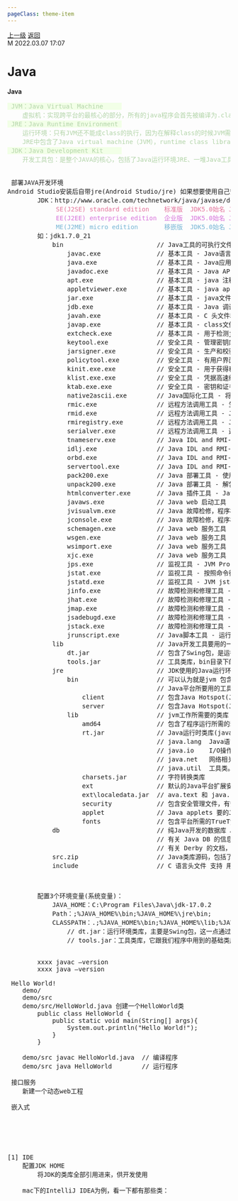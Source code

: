 ```yaml
---
pageClass: theme-item
---
```

<div class="extend-header">
    <div class="info">
        <div class="record">
            <a class="back" href="./">上一级</a>
            <a class="back" href="./">返回</a>
        </div>        
        <div class="mini">
            <span>M 2022.03.07 17:07</span>
        </div>
    </div>
    <div class="content"></div>
</div>
<div class="content-header">
<h1>Java</h1><strong>Java</strong>
</div>
<div class="static-content">


<pre class="code-block">
<span class="title1 reverse1" style="margin-top:15px;color:#b2d4a8;background-color:#f2ffe7"><i></i> JVM：Java Virtual Machine     </span>
    <span style="color:#b2d4a8">虚拟机：实现跨平台的最核心的部分，所有的java程序会首先被编译为.class的类文件，这种类文件可以在虚拟机上执行</span>
<span class="title1 reverse1" style="margin-top:15px;color:#b2d4a8;background-color:#f2ffe7"><i></i> JRE：Java Runtime Environment </span>
    <span style="color:#b2d4a8">运行环境：只有JVM还不能成class的执行，因为在解释class的时候JVM需要调用解释所需要的类库lib，而jre包含lib类库
    JRE中包含了Java virtual machine（JVM），runtime class libraries和Java application launcher，这些是运行Java程序的必要组件</span>
<span class="title1 reverse1" style="margin-top:15px;color:#b2d4a8;background-color:#f2ffe7"><i></i> JDK：Java Development Kit     </span>
    <span style="color:#b2d4a8">开发工具包：是整个JAVA的核心，包括了Java运行环境JRE、一堆Java工具（javac/java/jdb等）和Java基础的类库（即Java API 包括rt.jar）</span> 


<span class="h4 bg3 cf"> 部署JAVA开发环境 </span>
Android Studio安装后自带jre(Android Studio/jre) 如果想要使用自己安装的jre
        JDK：http://www.oracle.com/technetwork/java/javase/downloads/index.html  Downloads/Java Platform (JDK) 10
            <span class="title6" style="margin-top:0px;color:#e3739b;"><i></i> SE(J2SE) standard edition    标准版  JDK5.0始名 Java SE     <span class="comment">// 是我们通常用的一个版本</span></span>
            <span class="title6" style="margin-top:0px;color:#d672da;"><i></i> EE(J2EE) enterprise edition  企业版  JDK5.0始名 Java EE     <span class="comment">// 使用这种JDK开发J2EE应用程序</span></span>
            <span class="title6" style="margin-top:0px;color:#74b4d4;"><i></i> ME(J2ME) micro edition       移嵌版  JDK5.0始名 Java ME     <span class="comment">// 主要用于移动设备、嵌入式设备上的java应用程序</span></span>
<div class="block-detail">        <span class="detail-desc">如：jdk1.7.0_21</span><span class="comment"></span><div class="detail-content">            <span>bin                         <span class="comment">// Java工具的可执行文件，包括: java、Java编译器javac、反编译.class文件javap、密钥管理工具keytool、Java文档工具javadoc等</span>
                javac.exe               <span class="comment">// 基本工具 - Java语言编译器， 将Java源代码转换成字节码</span>
                java.exe                <span class="comment">// 基本工具 - Java应用程序启动器，直接从类文件执行Java应用程序字节代码</span>
                javadoc.exe             <span class="comment">// 基本工具 - Java API 文档生成器,从源码注释中提取文档</span>
                apt.exe                 <span class="comment">// 基本工具 - java 注释处理器</span>
                appletviewer.exe        <span class="comment">// 基本工具 - java applet 小程序浏览器，一种执行HTML文件上的Java小程序的Java浏览器。</span>
                jar.exe                 <span class="comment">// 基本工具 - java文件压缩打包工具</span>
                jdb.exe                 <span class="comment">// 基本工具 - Java 调试器，debugger，查错工具</span>
                javah.exe               <span class="comment">// 基本工具 - C 头文件和stub生成器，用于写本地化方法，例如生产JNI样式的头文件。产生可以调用Java过程的C过程，或建立能被Java程序调用的C过程的头文件</span>
                javap.exe               <span class="comment">// 基本工具 - class文件反编译工具，显示编译类文件中的可访问功能和数据，同时显示字节代码含义。</span>
                extcheck.exe            <span class="comment">// 基本工具 - 用于检测jar包中的问题</span>
                keytool.exe             <span class="comment">// 安全工具 - 管理密钥库和证书.</span>
                jarsigner.exe           <span class="comment">// 安全工具 - 生产和校验JAR签名</span>
                policytool.exe          <span class="comment">// 安全工具 - 有用户界面的规则管理工具</span>
                kinit.exe.exe           <span class="comment">// 安全工具 - 用于获得和缓存网络认证协议Kerberos 票证的授予票证</span>
                klist.exe.exe           <span class="comment">// 安全工具 - 凭据高速缓存和密钥表中的 Kerberos 显示条目</span>
                ktab.exe.exe            <span class="comment">// 安全工具 - 密钥和证书管理工具</span>
                native2ascii.exe        <span class="comment">// Java国际化工具 - 将文本转化为 Unicode Latin-1。详情参考http://java.sun.com/javase/6/docs/technotes/tools/windows/native2ascii.html</span>
                rmic.exe                <span class="comment">// 远程方法调用工具 - 生成远程对象的stubs and skeletons(存根和框架)</span>
                rmid.exe                <span class="comment">// 远程方法调用工具 - Java 远程方法调用(RMI:Remote Method Invocation) 活化系统守护进程</span>
                rmiregistry.exe         <span class="comment">// 远程方法调用工具 - Java 远程对象注册表</span>
                serialver.exe           <span class="comment">// 远程方法调用工具 - 返回类的 serialVersionUID.</span>
                tnameserv.exe           <span class="comment">// Java IDL and RMI-IIOP 工具 - Provides access to the naming service.</span>
                idlj.exe                <span class="comment">// Java IDL and RMI-IIOP 工具 - 生产映射到OMG IDL接口可以使Java应用程序使用CORBA的.java文件</span>
                orbd.exe                <span class="comment">// Java IDL and RMI-IIOP 工具 - 为客户可以在CORBA环境下透明的定位和调用服务器的稳定的对象提供支持</span>
                servertool.exe          <span class="comment">// Java IDL and RMI-IIOP 工具 - 为应用程序提供易于使用的接口用于注册，注销，启动，关闭服务器</span>
                pack200.exe             <span class="comment">// Java 部署工具 - 使用java gzip压缩工具将JAR文件转换为压缩的pack200文件，生产打包文件是高度压缩的JAR包，可以直接部署，减少下载时间</span>
                unpack200.exe           <span class="comment">// Java 部署工具 - 解包pack200文件为JARs</span>
                htmlconverter.exe       <span class="comment">// Java 插件工具 - Java Plug-in HTML转换器 htmlconverter -gui 可以启动图形界面</span>
                javaws.exe              <span class="comment">// Java web 启动工具 - Java web 启动命令行工具</span>
                jvisualvm.exe           <span class="comment">// Java 故障检修，程序概要分析，监视和管理工具 - 一个图形化的Java虚拟机，不说了 大家研究一下就发现太酷了.这是想了解JVM的人的神器http://java.sun.com/javase/6/docs/technotes/guides/visualvm/index.html</span>
                jconsole.exe            <span class="comment">// Java 故障检修，程序概要分析，监视和管理工具 -java监视台和管理控制台，图形界面的功能太强大了，运行一下就知道 ，不想多说，看了就知道</span>
                schemagen.exe           <span class="comment">// Java web 服务工具 - Java构架的XML Schema生成器</span>
                wsgen.exe               <span class="comment">// Java web 服务工具 - 生成 JAX-WS</span>
                wsimport.exe            <span class="comment">// Java web 服务工具 - 生成 JAX-WS</span>
                xjc.exe                 <span class="comment">// Java web 服务工具 - 绑定编译器</span>
                jps.exe                 <span class="comment">// 监视工具 - JVM Process Status 进程状态工具。列出目标系统的HotSpot JJVM , 监视Java虚拟机的性能，不支持Windows 98 和Windows ME 平台</span>
                jstat.exe               <span class="comment">// 监视工具 - 按照命令行的具体要求记录和收集一个JVM的性能数据</span>
                jstatd.exe              <span class="comment">// 监视工具 - JVM jstat 的守护进程</span>
                jinfo.exe               <span class="comment">// 故障检测和修理工具 - 配置或打印某个Java进程VM flag</span>
                jhat.exe                <span class="comment">// 故障检测和修理工具 - 堆储存查看器</span>
                jmap.exe                <span class="comment">// 故障检测和修理工具 - Java内存图</span>
                jsadebugd.exe           <span class="comment">// 故障检测和修理工具 - Java 的 Serviceability Agent Debug的守护进程</span>
                jstack.exe              <span class="comment">// 故障检测和修理工具 - Java堆栈跟踪</span>
                jrunscript.exe          <span class="comment">// Java脚本工具 - 运行脚本</span>
            lib                         <span class="comment">// Java开发工具要用的一些库文件，有包含了支持JDK工具的非核心类库tool.jar，dt.jar 归档的 BeanInfo 文件,用于告诉IDE这样显示java组件怎样让开发者在自己的应用程序中用户化它们</span>
                dt.jar                  <span class="comment">// 包含了Swing包，是运行环境的类库。目前的发展趋势是Java越来越少的用作GUI开发，所以这个类库基本不会用到了</span>
                tools.jar               <span class="comment">// 工具类库，bin目录下的可执行程序，好多都会用到这个类库。比如javac[.exe]，javadoc[.exe]等</span>
            jre                         <span class="comment">// JDK使用的Java运行环境（JRE）的根目录，这个运行环境实现了Java平台</span>
                bin                     <span class="comment">// 可以认为就是jvm 包含了java运行所需要的可执行文件，比如java[.exe]</span>
                                        <span class="comment">// Java平台所要用的工具和库的可执行文件这些可执行文件和 /jdk1.7.0_21/bin相同的。这个路径不需要设置 PATH 环境变量  //Java 启动器工具充当了应用程序启动器(覆盖了1.1版本的JDK推出的旧版本JRE工具)</span>
                    client              <span class="comment">// 包含Java Hotspot(Java性能引擎) Client Virtual Machine 客户虚拟机要用的DLL文件</span>
                    server              <span class="comment">// 包含Java Hotspot(Java性能引擎) Server Virtual Machine 服务器虚拟机要用的DLL文件 ----JDK 比 JRE C:\Program Files\Java\jre7\bin多一个server端的java虚拟机。即这个folder “Server” 不存在于JRE下。</span>
                lib                     <span class="comment">// jvm工作所需要的类库 包含了运行时依赖的java类库和动态链接库（.so或.dll或.dylib）</span>
                    amd64               <span class="comment">// 包含了程序运行所需的动态链接库</span>
                    rt.jar              <span class="comment">// Java运行时类库(java核心APIRunTime类)包括java.lang，java.io，java.net，java.util等</span>
                                        <span class="comment">// java.lang  Java语言包，这个包下的文件不需要显式import。包括：Object类，数据类型相关的类（String，Long，Byte），Class类，线程相关类Thread，异常类Throwable，等。</span>
                                        <span class="comment">// java.io    I/O操作相关的类。包括：文件类File，FileReader，FileWriter，输入输出流InputStream/OutputStream，等。</span>
                                        <span class="comment">// java.net   网络相关类。包括：http连接类HttpURLConnection，socket类，等。</span>
                                        <span class="comment">// java.util  工具类。包括：数据结构相关的类ArrayList、Hashmap，日期类Date，随机数类Random，等</span>
                    charsets.jar        <span class="comment">// 字符转换类库</span>
                    ext                 <span class="comment">// 默认的Java平台扩展安装环境</span>
                    ext\localedata.jar  <span class="comment">// ava.text 和 java.util包要用到的地区数据</span>
                    security            <span class="comment">// 包含安全管理文件，有安全规则(java.policy)和安全属性文件(java.security)</span>
                    applet              <span class="comment">// Java applets 要的Jar包，可以放到lib/applet/目录,可以节省 applet 类装载器从本地文件系统装载 大的applets 所需的applet类时间,减少从网上下载具有相同的保护的时间</span>
                    fonts               <span class="comment">// 包含平台所需的TrueType字体文件</span>
            db                          <span class="comment">// 纯Java开发的数据库 Apache Derby，是一个开源的100%Java开发的关系数据库</span>
                                        <span class="comment">// 有关 Java DB 的信息，请参见 http://developers.sun.com/prodtech/javadb/</span>
                                        <span class="comment">// 有关 Derby 的文档，请参见：http://db.apache.org/derby/manuals/index.html</span>
            src.zip                     <span class="comment">// Java类库源码，包括了rt.jar库中的关键部分；除了Java类库，还包含了启动器（launcher）的源码（C语言实现）</span>
            include                     <span class="comment">// C 语言头文件 支持 用Java本地接口和Java虚拟机接口 来本机代码编程 .h头文件，C语言开发时用到的头文件。比如jni.h是开发jni程序时必须引用的头文件</span>
            </span></div></div>

        配置3个环境变量(系统变量)：
            JAVA_HOME：C:\Program Files\Java\jdk-17.0.2  
            Path：;%JAVA_HOME%\bin;%JAVA_HOME%\jre\bin;
            CLASSPATH：.;%JAVA_HOME%\bin;%JAVA_HOME%\lib;%JAVA_HOME%\lib\dt.jar;%JAVA_HOME%\lib\tools.jar
                <span class="comment">// dt.jar：运行环境类库，主要是Swing包，这一点通过用压缩软件打开dt.jar也可以看到。如果在开发时候没有用到Swing包，那么可以不用将dt.jar添加到CLASSPATH变量中</span>
                <span class="comment">// tools.jar：工具类库，它跟我们程序中用到的基础类库没有关系。我们注意到在Path中变量值bin目录下的各个exe工具的大小都很小，一般都在27KB左右，这是因为它们实际上仅仅相当于是一层代码的包装，这些工具的实现所要用到的类库都在tools.jar中，用压缩软件打开tools.jar,你会发现有很多文件是和bin目录下的exe工具相对性的</span>


        <span class="block-command">xxxx</span> javac –version
        <span class="block-command">xxxx</span> java –version

<span class="title1" style="margin-top:15px;"><i></i> Hello World!</span>
    demo/
    demo/src
<div class="block-detail">    <span class="detail-desc">demo/src/HelloWorld.java</span><span class="comment"> 创建一个HelloWorld类</span><div class="detail-content">        <span>public class HelloWorld {
            public static void main(String[] args){
                System.out.println("Hello World!");
            }
        }</span></div></div>
    <span class="block-command">demo/src</span> javac HelloWorld.java  <span class="comment">// 编译程序</span>
    <span class="block-command">demo/src</span> java HelloWorld        <span class="comment">// 运行程序</span>
    
<span class="title1" style="margin-top:15px;"><i></i> 接口服务</span>
    新建一个动态web工程

<span class="title1" style="margin-top:15px;"><i></i> 嵌入式</span>






[1] IDE
    配置JDK HOME
        将JDK的类库全部引用进来，供开发使用
        
    mac下的IntelliJ IDEA为例，看一下都有那些类：










</pre>

</div>